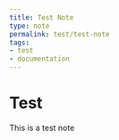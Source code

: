 ```yaml
---
title: Test Note
type: note
permalink: test/test-note
tags:
- test
- documentation
---
```


# Test
This is a test note